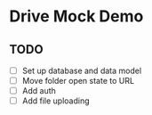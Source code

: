 # Drive Mock Demo

## TODO

- [ ] Set up database and data model
- [ ] Move folder open state to URL
- [ ] Add auth
- [ ] Add file uploading
